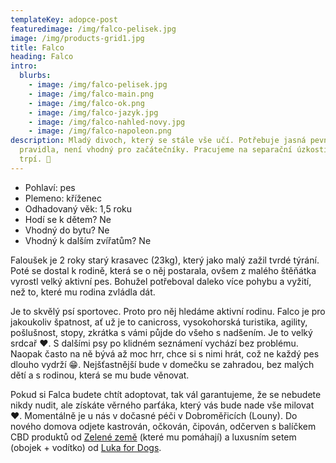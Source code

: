 ```yaml
---
templateKey: adopce-post
featuredimage: /img/falco-pelisek.jpg
image: /img/products-grid1.jpg
title: Falco
heading: Falco
intro:
  blurbs:
    - image: /img/falco-pelisek.jpg
    - image: /img/falco-main.png
    - image: /img/falco-ok.png
    - image: /img/falco-jazyk.jpg
    - image: /img/falco-nahled-novy.jpg
    - image: /img/falco-napoleon.png
description: Mladý divoch, který se stále vše učí. Potřebuje jasná pevně daná
  pravidla, není vhodný pro začátečníky. Pracujeme na separační úzkosti, kterou
  trpí. 🤪
---
```

* Pohlaví: pes
* Plemeno: kříženec
* Odhadovaný věk: 1,5 roku
* Hodí se k dětem? Ne
* Vhodný do bytu? Ne
* Vhodný k dalším zvířatům? Ne

Faloušek je 2 roky starý krasavec (23kg), který jako malý zažil tvrdé týrání. Poté se dostal k rodině, která se o něj postarala, ovšem z malého štěňátka vyrostl velký aktivní pes. Bohužel potřeboval daleko více pohybu a vyžití, než to, které mu rodina zvládla dát.

Je to skvělý psí sportovec. Proto pro něj hledáme aktivní rodinu. Falco je pro jakoukoliv špatnost, ať už je to canicross, vysokohorská turistika, agility, pošlušnost, stopy, zkrátka s vámi půjde do všeho s nadšením. Je to velký srdcař ❤️. S dalšími psy po klidném seznámení vychází bez problému. Naopak často na ně bývá až moc hrr, chce si s nimi hrát, což ne každý pes dlouho vydrží 😁. Nejšťastnější bude v domečku se zahradou, bez malých dětí a s rodinou, která se mu bude věnovat.

Pokud si Falca budete chtít adoptovat, tak vál garantujeme, že se nebudete nikdy nudit, ale získáte věrného parťáka, který vás bude nade vše milovat ❤️. Momentálně je u nás v dočasné péči v Dobroměřicích (Louny). Do nového domova odjete kastrován, očkován, čipován, odčerven s balíčkem CBD produktů od [Zelené země](https://www.zelenazeme.cz/) (které mu pomáhají) a luxusním setem (obojek + vodítko) od [Luka for Dogs](https://www.facebook.com/LucaForDogs/).